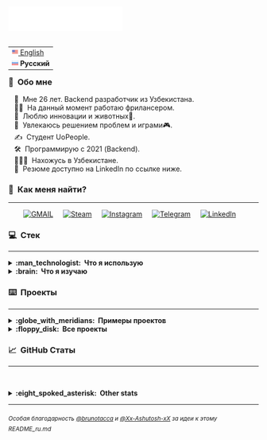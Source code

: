 <img src="images/svg/header_ru.svg"></img>

<table align="right">
 <tr><td><a href="README.md"><img src="images/us.png" height="13" alt=""> English</a></td></tr>
 <tr><td><b><img src="images/ru_s.png" height="13" alt=""> Русский</b></td></tr>
</table>

### :space_invader: &nbsp;Обо мне
&nbsp;&nbsp;&nbsp;:standing_person: &nbsp;Мне 26 лет. Backend разработчик из Узбекистана.\
&nbsp;&nbsp;&nbsp;:technologist: &nbsp;На данный момент работаю фрилансером. \
&nbsp;&nbsp;&nbsp;:seedling: &nbsp;Люблю инновации и животных:dog:.\
&nbsp;&nbsp;&nbsp;:heartbeat: &nbsp;Увлекаюсь решением проблем и играми:video_game:.\
&nbsp;&nbsp;&nbsp;:writing_hand: &nbsp;Студент UoPeople.\
&nbsp;&nbsp;&nbsp;:hammer_and_wrench: &nbsp;Программирую с 2021 (Backend).\
&nbsp;&nbsp;&nbsp;:family_man_man_boy: &nbsp;Нахожусь в Узбекистане.\
&nbsp;&nbsp;&nbsp;:page_facing_up: &nbsp;Резюме доступно на LinkedIn по ссылке ниже.


### :link: &nbsp;Как меня найти?
<hr/>

<p align="center">
	<a href="mailto:mihail999999999@gmail.com?subject=From%20Github"><img src="https://ggwmwgg.github.io/images/svg/gmail.svg" alt="GMAIL"/></a>&nbsp;&nbsp;&nbsp;&nbsp;
	<a href="https://steamcommunity.com/id/ggwm/"><img src="https://ggwmwgg.github.io/images/svg/steam.svg" alt="Steam"/></a>&nbsp;&nbsp;&nbsp;&nbsp;
	<a href="https://www.instagram.com/ggwmwgg/"><img src="https://ggwmwgg.github.io/images/svg/instagram.svg" alt="Instagram"/></a>&nbsp;&nbsp;&nbsp;&nbsp;
	<a href="https://ggwmm.t.me/"><img src="https://ggwmwgg.github.io/images/svg/telegram.svg" alt="Telegram"/></a>&nbsp;&nbsp;&nbsp;&nbsp;
	<a href="https://www.linkedin.com/in/ggwm/"><img src="https://ggwmwgg.github.io/images/svg/linkedin.svg" alt="LinkedIn"/></a>&nbsp;&nbsp;&nbsp;&nbsp;
</p>


### :computer: &nbsp;Стек
<hr/>

<details>
  <summary><b>:man_technologist: &nbsp;Что я использую</b></summary>
  <br/>
	<img src="https://ggwmwgg.github.io/images/svg/python.svg" alt="Python"/>
	<img src="https://ggwmwgg.github.io/images/svg/c.svg" alt="C"/>
	<img src="https://ggwmwgg.github.io/images/svg/javascript.svg" alt="JavaScript"/>
	<img src="https://ggwmwgg.github.io/images/svg/html5.svg" alt="HTML5"/>
	<img src="https://ggwmwgg.github.io/images/svg/css3.svg" alt="CSS3"/>
	<img src="https://ggwmwgg.github.io/images/svg/json.svg" alt="JSON"/>
	<img src="https://ggwmwgg.github.io/images/svg/markdown.svg" alt="Markdown"/>
    <img src="https://ggwmwgg.github.io/images/svg/jinja.svg" alt="Jinja"/>
	<img src="https://ggwmwgg.github.io/images/svg/shell.svg" alt="Shell"/>
	<img src="https://ggwmwgg.github.io/images/svg/bash.svg" alt="Bash"/>
	<img src="https://ggwmwgg.github.io/images/svg/windows_terminal.svg" alt="Win Terminal"/>
	<br/>
	<br/>
	<img src="https://ggwmwgg.github.io/images/svg/mysql.svg" alt="MySQL"/>
	<img src="https://ggwmwgg.github.io/images/svg/sqlite.svg" alt="SQLite"/>
	<img src="https://ggwmwgg.github.io/images/svg/postgresql.svg" alt="PostgreSQL"/>
	<img src="https://ggwmwgg.github.io/images/svg/redis.svg" alt="redis"/>
	<img src="https://ggwmwgg.github.io/images/svg/rabbitmq.svg" alt="RabbitMQ"/>
	<br/>
	<br/>
	<img src="https://ggwmwgg.github.io/images/svg/django.svg" alt="Django"/>
	<img src="https://ggwmwgg.github.io/images/svg/flask.svg" alt="Flask"/>
    <img src="https://ggwmwgg.github.io/images/svg/drf.svg" alt="DRF"/>
	<img src="https://ggwmwgg.github.io/images/svg/asyncio.svg" alt="asyncio"/>
	<img src="https://ggwmwgg.github.io/images/svg/aiohttp.svg" alt="aiohttp"/>
	<img src="https://ggwmwgg.github.io/images/svg/aiogram.svg" alt="aiogram"/>
	<img src="https://ggwmwgg.github.io/images/svg/sqlalchemy.svg" alt="SQLAlchemy"/>
	<img src="https://ggwmwgg.github.io/images/svg/tortoise.svg" alt="Tortoise"/>
	<img src="https://ggwmwgg.github.io/images/svg/selenium.svg" alt="Selenium"/>
	<img src="https://ggwmwgg.github.io/images/svg/pandas.svg" alt="Pandas"/>
	<img src="https://ggwmwgg.github.io/images/svg/numpy.svg" alt="NumPy"/>	
    <img src="https://ggwmwgg.github.io/images/svg/jquery.svg" alt="JQuery"/>
	<img src="https://ggwmwgg.github.io/images/svg/bootstrap.svg" alt="Bootstrap"/>
	<br/>
	<br/>
	<img src="https://ggwmwgg.github.io/images/svg/docker.svg" alt="Docker"/>
	<img src="https://ggwmwgg.github.io/images/svg/git.svg" alt="Git"/>
	<img src="https://ggwmwgg.github.io/images/svg/github.svg" alt="Github"/>
	<img src="https://ggwmwgg.github.io/images/svg/heroku.svg" alt="Heroku"/>
    <img src="https://ggwmwgg.github.io/images/svg/apache.svg" alt="Apache"/>
    <img src="https://ggwmwgg.github.io/images/svg/nginx.svg" alt="NGINX"/>
    <img src="https://ggwmwgg.github.io/images/svg/jenkins.svg" alt="Jenkins"/>
    <img src="https://ggwmwgg.github.io/images/svg/gitlab_ci.svg" alt="Gitlab CI"/>
    <img src="https://ggwmwgg.github.io/images/svg/github_actions.svg" alt="Github Actions"/>
    <img src="https://ggwmwgg.github.io/images/svg/twilio.svg" alt="Twilio"/>
	<img src="https://ggwmwgg.github.io/images/svg/binance.svg" alt="Binance"/>
	<br/>
	<br/>
	<img src="https://ggwmwgg.github.io/images/svg/windows.svg" alt="Windows"/>
	<img src="https://ggwmwgg.github.io/images/svg/linux.svg" alt="Linux"/>
	<img src="https://ggwmwgg.github.io/images/svg/alp_linux.svg" alt="Alpine Linux"/>
	<img src="https://ggwmwgg.github.io/images/svg/vsc.svg" alt="Visual Studio Code"/>
	<img src="https://ggwmwgg.github.io/images/svg/pycharm.svg" alt="PyCharm"/>
	<img src="https://ggwmwgg.github.io/images/svg/notepad.svg" alt="Notepad++"/>
	<img src="https://ggwmwgg.github.io/images/svg/google_chrome.svg" alt="Google Chrome"/>
	<img src="https://ggwmwgg.github.io/images/svg/opera.svg" alt="Opera"/>
	<img src="https://ggwmwgg.github.io/images/svg/brave.svg" alt="Brave"/>
	<img src="https://ggwmwgg.github.io/images/svg/ms_excel.svg" alt="MS Excel"/>
	<br/>
	<br/>
	<br/>
</details>

<details>
  <summary><b>:brain: &nbsp;Что я изучаю</b></summary>
  <br/>
	<img src="https://ggwmwgg.github.io/images/svg/typescript.svg" alt="TypeScript"/>
	<img src="https://ggwmwgg.github.io/images/svg/powershell.svg" alt="PowerShell"/>
	<br/>
	<br/>
	<img src="https://ggwmwgg.github.io/images/svg/oracle.svg" alt="Oracle"/>
	<img src="https://ggwmwgg.github.io/images/svg/mongodb.svg" alt="MongoDB"/>
    <img src="https://ggwmwgg.github.io/images/svg/mariadb.svg" alt="MariaDB"/>
	<br/>
	<br/>
    <img src="https://ggwmwgg.github.io/images/svg/socket_io.svg" alt="Socket.io"/>
    <img src="https://ggwmwgg.github.io/images/svg/nodejs.svg" alt="Node.js"/>
    <img src="https://ggwmwgg.github.io/images/svg/npm.svg" alt="NPM"/>
	<img src="https://ggwmwgg.github.io/images/svg/react.svg" alt="React"/>
	<img src="https://ggwmwgg.github.io/images/svg/material.svg" alt="Material-UI"/>
	<img src="https://ggwmwgg.github.io/images/svg/angularjs.svg" alt="AngularJS"/>
	<img src="https://ggwmwgg.github.io/images/svg/tensorflow.svg" alt="Tensorflow"/>
    <img src="https://ggwmwgg.github.io/images/svg/scikit.svg" alt="scikit-learn"/>
    <img src="https://ggwmwgg.github.io/images/svg/keras.svg" alt="Keras"/>
    <img src="https://ggwmwgg.github.io/images/svg/pytorch.svg" alt="PyTorch"/>
    <img src="https://ggwmwgg.github.io/images/svg/matplotlib.svg" alt="Matplotlib"/>
    <img src="https://ggwmwgg.github.io/images/svg/plotly.svg" alt="Plotly"/>
	<br/>
	<br/>
    <img src="https://ggwmwgg.github.io/images/svg/firebase.svg" alt="Firebase"/>
	<img src="https://ggwmwgg.github.io/images/svg/kafka.svg" alt="Kafka"/>
    <img src="https://ggwmwgg.github.io/images/svg/rails.svg" alt="Rails"/>
	<img src="https://ggwmwgg.github.io/images/svg/kubernetes.svg" alt="Kubernetes"/>
    <img src="https://ggwmwgg.github.io/images/svg/travis_ci.svg" alt="Travis CI"/>
    <img src="https://ggwmwgg.github.io/images/svg/airflow.svg" alt="Airflow"/>
	<img src="https://ggwmwgg.github.io/images/svg/gitlab.svg" alt="Gitlab"/>
	<img src="https://ggwmwgg.github.io/images/svg/amazon_aws.svg" alt="Amazon AWS"/>
	<img src="https://ggwmwgg.github.io/images/svg/google_cloud.svg" alt="Google Cloud"/>
	<img src="https://ggwmwgg.github.io/images/svg/ms_azure.svg" alt="Microsoft Azure"/>
	<img src="https://ggwmwgg.github.io/images/svg/cloudflare.svg" alt="Cloudflare"/>
	<br/>
	<br/>
    <img src="https://ggwmwgg.github.io/images/svg/sublime.svg" alt="Sublime Text Editor"/>
	<br/>
    <br/>
	<br/>
</details>

### :keyboard: &nbsp;Проекты
<hr/>
<details>
	<summary><b>:globe_with_meridians: &nbsp;Примеры проектов</b></summary>
	<br/>
    <blockquote>Проекты, где было использовано большинство технологий.</blockquote>
    <ul>
        <li><a href="https://github.com/ggwmwgg/cs50web/tree/main/wiki" target="_blank">Wiki (Django/PostgreSQL/HTML5/Bootstrap5/Docker/Tests/Markdown)</a></li>
        <li><a href="https://github.com/ggwmwgg/cs50web/tree/main/commerce" target="_blank">Commerce (Django/PostgreSQL/HTML5/Bootstrap5/Docker/Tests)</a></li>
        <li><a href="https://github.com/ggwmwgg/cs50web/tree/main/mail" target="_blank">Mail (Django/PostgreSQL/JavaScript/HTML5/Bootstrap5/Docker/Tests)</a></li>
        <li><a href="https://github.com/ggwmwgg/cs50web/tree/main/twitter" target="_blank">Twitter (Django/PostgreSQL/JavaScript/HTML5/Bootstrap5/Docker/Tests)</a></li>
        <li><a href="https://github.com/ggwmwgg/tg_seller_crypto" target="_blank">Telegram Бот Автопродаж (Aiogram/PostgreSQL/Tortoise/Bitcoinlib/Redis/Docker)</a></li>
        <li><a href="https://github.com/ggwmwgg/algo_macd" target="_blank">Binance Algo Trading Bot (MACD) (Python/Binance/TALib/Pandas)</a></li>
        <li><a href="https://github.com/ggwmwgg/cs50/tree/main/FLSK_Birthdays" target="_blank">Birthdays (Flast/SQL/HTML5/CSS3)</a></li>
    </ul>
</details>
<details>
	<summary><b>:floppy_disk: &nbsp;Все проекты</b></summary>
    <ul style="list-style-type: none">
		<li>
			<details>
				<summary><b>Проекты с JetBrains</b></summary>
				<blockquote>Проекты с курсов JetBrains Academy (HyperSkill)</blockquote>
					<ul>
						<li><a href="https://github.com/ggwmwgg/jb" target="_blank">Main Repo (more course info here)</a></li>
						<li><a href="https://github.com/ggwmwgg/jb/tree/main/TicTacToe_HS" target="_blank">Simple Tic Tac Toe (Python/BS4/requests)</a></li>
						<li><a href="https://github.com/ggwmwgg/jb/tree/main/Scraper_HS" target="_blank">Web Scraper (Python/BS4/requests)</a></li>
                        <li><a href="https://github.com/ggwmwgg/jb/tree/main/Arithmetic_HS" target="_blank">Arithmetic Exam Application (Python)</a></li>
						<li><a href="https://github.com/ggwmwgg/jb/tree/main/Easyrider_HS" target="_blank">Easy Rider Bus Company (Python/JSON)</a></li>
						<li><a href="https://github.com/ggwmwgg/jb/tree/main/Flashcards_HS" target="_blank">Flashcards (Python/JSON/csv)</a></li>
                        <li><a href="https://github.com/ggwmwgg/jb/tree/main/Calculator_HS" target="_blank">Smart Calculator (Python)</a></li>
						<li><a href="https://github.com/ggwmwgg/jb/tree/main/Zookeeper_HS" target="_blank">Zookeeper (Python)</a></li>
						<li><a href="https://github.com/ggwmwgg/jb/tree/main/SCB_HS" target="_blank">Simple Chatty Bot (Python)</a></li>
                        <li><a href="https://github.com/ggwmwgg/jb/tree/main/Simple_Banking_System_HS" target="_blank">Simple Banking System (Python/sqlite3)</a></li>
                        <li><a href="https://github.com/ggwmwgg/jb/tree/main/Food_Blog_Backend_HS" target="_blank">Food Blog (Python/sqlite3/argparse)</a></li>
						<li><a href="https://github.com/ggwmwgg/jb/tree/main/Calculator_for_Investors_HS" target="_blank">Calculator for Investors (Python/SQLAlchemy/csv)</a></li>
						<li><a href="https://github.com/ggwmwgg/jb/tree/main/TO_DO_List_HS" target="_blank">TO DO List (Python/SQLAlchemy)</a></li>
                        <li><a href="https://github.com/ggwmwgg/jb/tree/main/Coffee_Machine_JS" target="_blank">Coffee Machine (JavaScript)</a></li>
						<li><a href="https://github.com/ggwmwgg/jb/tree/main/Hangman_JS" target="_blank">Hangman (JavaScript)</a></li>
						<li><a href="https://github.com/ggwmwgg/jb/tree/main/Simple_Currency_Converter_JS" target="_blank">Simple Currency Converter (JavaScript)</a></li>
                        <li><a href="https://github.com/ggwmwgg/jb/tree/main/Zookeeper_JS" target="_blank">Zookeeper (JavaScript)</a></li>
					</ul>
			</details>
		</li>
		<li>
			<details>
				<summary><b>Проекты курса CS50</b></summary>
				<blockquote>Мои проекты с курса CS50 (HarvardX)</blockquote>
				<ul>
                    <li><a href="https://github.com/ggwmwgg/cs50/" target="_blank">Main Repo (more course info here)</a></li>
					<li><a href="https://github.com/ggwmwgg/cs50/tree/main/C_Cash" target="_blank">Cash (C)</a></li>
					<li><a href="https://github.com/ggwmwgg/cs50/tree/main/C_Mario" target="_blank">Mario (C)</a></li>
					<li><a href="https://github.com/ggwmwgg/cs50/tree/main/C_Readability" target="_blank">Readability (C)</a></li>
					<li><a href="https://github.com/ggwmwgg/cs50/tree/main/C_Caesar" target="_blank">Caesar (C)</a></li>
					<li><a href="https://github.com/ggwmwgg/cs50/tree/main/C_Scrabble" target="_blank">Scrabble (C)</a></li>
					<li><a href="https://github.com/ggwmwgg/cs50/tree/main/C_Plurality" target="_blank">Plurality (C)</a></li>
					<li><a href="https://github.com/ggwmwgg/cs50/tree/main/C_Runoff" target="_blank">Runoff (C)</a></li>
					<li><a href="https://github.com/ggwmwgg/cs50/tree/main/C_Recover" target="_blank">Recover (C)</a></li>
					<li><a href="https://github.com/ggwmwgg/cs50/tree/main/C_Filter" target="_blank">Filter (C)</a></li>
                    <li><a href="https://github.com/ggwmwgg/cs50/tree/main/C_Volume" target="_blank">Volume (C)</a></li>
					<li><a href="https://github.com/ggwmwgg/cs50/tree/main/C_Speller" target="_blank">Speller (C)</a></li>
					<li><a href="https://github.com/ggwmwgg/cs50/tree/main/C_Inheritance" target="_blank">Inheritance (C)</a></li>
					<li><a href="https://github.com/ggwmwgg/cs50/tree/main/Py_Cash" target="_blank">Cash (Python)</a></li>
					<li><a href="https://github.com/ggwmwgg/cs50/tree/main/Py_Readability" target="_blank">Readability (Python)</a></li>
					<li><a href="https://github.com/ggwmwgg/cs50/tree/main/Py_Mario" target="_blank">Mario (Python)</a></li>
					<li><a href="https://github.com/ggwmwgg/cs50/tree/main/Py_DNA" target="_blank">DNA (Python/csv)</a></li>
					<li><a href="https://github.com/ggwmwgg/cs50/tree/main/Py_WorldCup" target="_blank">World Cup (Python/csv)</a></li>
					<li><a href="https://github.com/ggwmwgg/cs50/tree/main/SQL_Movies" target="_blank">Movies (SQL)</a></li>
                    <li><a href="https://github.com/ggwmwgg/cs50/tree/main/HCJs_Trivia" target="_blank">Trivia (HTML5/CSS3/JavScript)</a></li>
					<li><a href="https://github.com/ggwmwgg/cs50/tree/main/FLSK_Finance" target="_blank">Finance (Flask/HTML5/CSS3/sqlite3)</a></li>
					<li><a href="https://github.com/ggwmwgg/cs50/tree/main/FLSK_Birthdays" target="_blank">Birthdays (Flask/HTML5/CSS3/sqlite3)</a></li>
				</ul>
			</details>
		</li>
		<li>
			<details>
				<summary><b>Проекты курса CS50W</b></summary>
				<blockquote>Мои проекты с курса CS50 Web Development (HarvardX)</blockquote>
					<ul>
                        <li><a href="https://github.com/ggwmwgg/cs50web" target="_blank">Main Repo (more course info here)</a></li>
						<li><a href="https://github.com/ggwmwgg/cs50web/tree/main/google" target="_blank">Google Search (HTML5/CSS3/Bootstrap5)</a></li>
                        <li><a href="https://github.com/ggwmwgg/cs50web/tree/main/wiki" target="_blank">Wiki (Django/PostgreSQL/HTML5/Bootstrap5/Docker/Tests/Markdown)</a></li>
                        <li><a href="https://github.com/ggwmwgg/cs50web/tree/main/commerce" target="_blank">Commerce (Django/PostgreSQL/HTML5/Bootstrap5/Docker/Tests)</a></li>
                        <li><a href="https://github.com/ggwmwgg/cs50web/tree/main/mail" target="_blank">Mail (Django/PostgreSQL/JavaScript/HTML5/Bootstrap5/Docker/Tests)</a></li>
                        <li><a href="https://github.com/ggwmwgg/cs50web/tree/main/twitter" target="_blank">Twitter (Django/PostgreSQL/JavaScript/HTML5/Bootstrap5/Docker/Tests)</a></li>
						<li><a href="#" target="_blank">Portfolio (TO DO)</a></li>
					</ul>
			</details>
		</li>
		<li>
			<details>
				<summary><b>Остальное</b></summary>
				<blockquote>Остальные проекты</blockquote>
				<ul>
                    <li><a href="https://github.com/ggwmwgg/tgbot/tree/cafe_bot" target="_blank">Telegram Bot Example (Aiogram/SQLAlchemy/Gino/Twilio)</a></li>
                    <li><a href="https://github.com/ggwmwgg/tgbot" target="_blank">Telegram Bot Template (Aiogram)</a></li>
                    <li><a href="https://github.com/ggwmwgg/algo_macd" target="_blank">Binance Algo Trading Bot (MACD) (Python/Binance/TALib/Pandas)</a></li>
				    <li><a href="https://github.com/ggwmwgg/algo_tema" target="_blank">Binance TEMA Signal Bot</a></li>
                </ul>
			</details>
		</li>
	</ul>
</details>

### :chart_with_upwards_trend: &nbsp;GitHub Статы
<hr/>
<p align="center">
        <img height="137px" src="https://github-readme-stats.vercel.app/api?username=ggwmwgg&bg_color=00000000&hide_title=true&hide_border=true&show_icons=true&include_all_commits=true&count_private=true&line_height=21&theme=tokyonight&locale=ru" alt=""/>
</p>
<details>
  <summary><b>:eight_spoked_asterisk: &nbsp;Other stats</b></summary>
  <br/>
    <p align="center">
        <img height="137px" src="https://streak-stats.demolab.com?user=ggwmwgg&theme=tokyonight&hide_border=true&background=DD272700&locale=ru" alt=""/>
        <img height="137px" src="https://github-readme-stats.vercel.app/api/top-langs/?username=ggwmwgg&bg_color=00000000&hide=html,css&hide_title=false&hide_border=true&layout=compact&langs_count=8&theme=tokyonight&locale=ru" alt=""/>
    </p>
</details>

<hr/>


<p>
    <img align="right" src="https://komarev.com/ghpvc/?username=ggwmwgg&style=flat-square" alt=""/>
<sub><i>Особая благодарность <a href="https://github.com/brunotacca">@brunotacca</a> и <a href="https://github.com/Xx-Ashutosh-xX">@Xx-Ashutosh-xX</a> за идеи к этому README_ru.md</i></sub>
</p>
